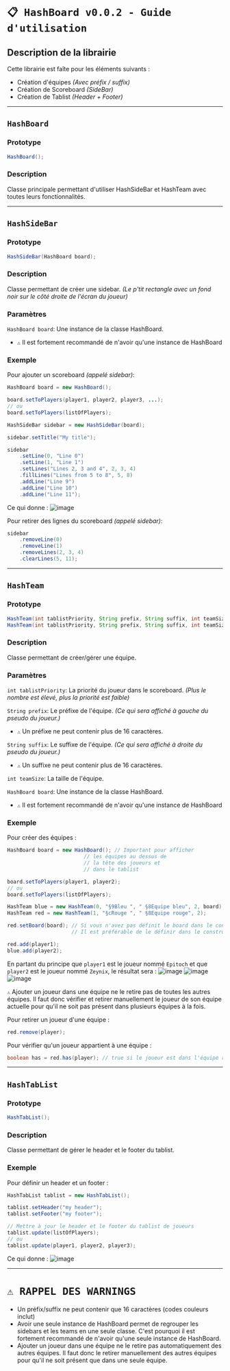 # `📋 HashBoard v0.0.2 - Guide d'utilisation`

## Description de la librairie
Cette librairie est faîte pour les éléments suivants :
- Création d'équipes *(Avec préfix / suffix)*
- Création de Scoreboard *(SideBar)*
- Création de Tablist *(Header + Footer)*

---

## `HashBoard`

### Prototype
```java
HashBoard();
```

### Description
Classe principale permettant d'utiliser HashSideBar et HashTeam avec toutes leurs fonctionnalités.

---

## `HashSideBar`

### Prototype
```java
HashSideBar(HashBoard board);
```

### Description
Classe permettant de créer une sidebar. *(Le p'tit rectangle avec un fond noir sur le côté droite de l'écran du joueur)*

### Paramètres
`HashBoard board`: Une instance de la classe HashBoard.
- `⚠️`  Il est fortement recommandé de n'avoir qu'une instance de HashBoard

### Exemple

Pour ajouter un scoreboard *(appelé sidebar)*:
```java
HashBoard board = new HashBoard();

board.setToPlayers(player1, player2, player3, ...);
// ou
board.setToPlayers(listOfPlayers);

HashSideBar sidebar = new HashSideBar(board);

sidebar.setTitle("My title");

sidebar
    .setLine(0, "Line 0")
    .setLine(1, "Line 1")
    .setLines("Lines 2, 3 and 4", 2, 3, 4)
    .fillLines("Lines from 5 to 8", 5, 8)
    .addLine("Line 9")
    .addLine("Line 10")
    .addLine("Line 11");
```

Ce qui donne :
![image](https://github.com/hashtek-mc/hashboard/assets/83085376/61f3a353-b63f-4915-89b7-035e8248045b)

Pour retirer des lignes du scoreboard *(appelé sidebar)*:
```java
sidebar
    .removeLine(0)
    .removeLine(1)
    .removeLines(2, 3, 4)
    .clearLines(5, 11);
```

---

## `HashTeam`

### Prototype
```java
HashTeam(int tablistPriority, String prefix, String suffix, int teamSize, HashBoard board);
HashTeam(int tablistPriority, String prefix, String suffix, int teamSize);
```

### Description
Classe permettant de créer/gérer une équipe.

### Paramètres
`int tablistPriority`: La priorité du joueur dans le scoreboard. *(Plus le nombre est élevé, plus la priorité est faible)*

`String prefix`: Le préfixe de l'équipe. *(Ce qui sera affiché à gauche du pseudo du joueur.)*
- `⚠️` Un préfixe ne peut contenir plus de 16 caractères.

`String suffix`: Le suffixe de l'équipe. *(Ce qui sera affiché à droite du pseudo du joueur.)*
- `⚠️` Un suffixe ne peut contenir plus de 16 caractères.

`int teamSize`: La taille de l'équipe.

`HashBoard board`: Une instance de la classe HashBoard.
- `⚠️` Il est fortement recommandé de n'avoir qu'une instance de HashBoard

### Exemple

Pour créer des équipes :
```java
HashBoard board = new HashBoard(); // Important pour afficher
                         // les équipes au dessus de
                         // la tête des joueurs et
                         // dans le tablist

board.setToPlayers(player1, player2);
// ou
board.setToPlayers(listOfPlayers);

HashTeam blue = new HashTeam(0, "§9Bleu ", " §8Equipe bleu", 2, board);
HashTeam red = new HashTeam(1, "§cRouge ", " §8Equipe rouge", 2);

red.setBoard(board); // Si vous n'avez pas définit le board dans le constructeur
                     // Il est préférable de le définir dans le constructeur directement

red.add(player1);
blue.add(player2);
```

En partant du principe que `player1` est le joueur nommé `Epitoch` et que `player2` est le joueur nommé `Zeynix`, le résultat sera :
![image](https://github.com/hashtek-mc/hashboard/assets/83085376/b3351b1e-e242-44bd-b44d-f4e76e8efbfc)
![image](https://github.com/hashtek-mc/hashboard/assets/83085376/02e53092-38b5-43ba-b27f-6ad4bfcf4625)
![image](https://github.com/hashtek-mc/hashboard/assets/83085376/848e487c-68c7-412b-94f9-56616c531b4f)

`⚠️` Ajouter un joueur dans une équipe ne le retire pas de toutes les autres équipes. Il faut donc vérifier et retirer manuellement le joueur de son équipe actuelle pour qu'il ne soit pas présent dans plusieurs équipes à la fois.

Pour retirer un joueur d'une équipe :
```java
red.remove(player);
```

Pour vérifier qu'un joueur appartient à une équipe :
```java
boolean has = red.has(player); // true si le joueur est dans l'équipe rouge, autrement false
```

---

## `HashTabList`

### Prototype
```java
HashTabList();
```

### Description
Classe permettant de gérer le header et le footer du tablist.

### Exemple

Pour définir un header et un footer :
```java
HashTabList tablist = new HashTabList();

tablist.setHeader("my header");
tablist.setFooter("my footer");

// Mettre à jour le header et le footer du tablist de joueurs
tablist.update(listOfPlayers);
// ou
tablist.update(player1, player2, player3);
```
Ce qui donne :
![image](https://github.com/hashtek-mc/hashboard/assets/83085376/6fd7988a-18e4-458f-914e-ca8e82bc18af)

---

# `⚠️ RAPPEL DES WARNINGS`
- Un préfix/suffix ne peut contenir que 16 caractères (codes couleurs inclut)
- Avoir une seule instance de HashBoard permet de regrouper les sidebars et les teams en une seule classe. C'est pourquoi il est fortement recommandé de n'avoir qu'une seule instance de HashBoard.
- Ajouter un joueur dans une équipe ne le retire pas automatiquement des autres équipes. Il faut donc le retirer manuellement des autres équipes pour qu'il ne soit présent que dans une seule équipe.
